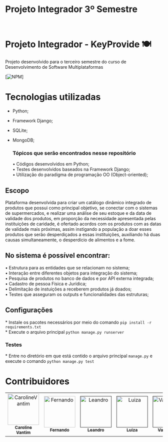 <h1>Projeto Integrador 3º Semestre</h1>
<br>

# Projeto Integrador - KeyProvide 🍽️
Projeto desenvolvido para o terceiro semestre do curso de Desenvolvimento de Software Multiplataformas

[![NPM](https://img.shields.io/npm/l/react)]


# Tecnologias utilizadas
- Python;
- Framework Django;
- SQLite;
- MongoDB;

  <h3>Tópicos que serão encontrados nesse repositório<br></h3>
  • Códigos desenvolvidos em Python;<br>
  • Testes desenvolvidos baseados na Framework Django;<br>
  • Utilização do paradigma de programação OO (Object-oriented);<br>

## Escopo
Plataforma desenvolvida para criar um catálogo dinâmico integrado de produtos que possui como principal objetivo, se conectar com o sistemas de supermercados, e realizar uma análise de seu estoque e da data de validade dos produtos, em proporção da necessidade apresentada pelas instituições de caridade, é ofertado acordos com os produtos com as datas de validade mais próximas, assim instigando a população a doar esses produtos que serão desperdiçados a essas instituições, auxiliando há duas causas simultaneamente, o desperdício de alimentos e a fome.

## No sistema é possível encontrar:
 •	Estrutura para as entidades que se relacionam no sistema; <br> 
 •	Interação entre diferentes objetos para integração do sistema; <br>
 •	Pesquisa de produtos no banco de dados e por API externa integrada; <br>
 •	Cadastro de pessoa Física e Jurídica; <br>
 •	Delimitação de instuições a receberem produtos já doados; <br>
 •	Testes que asseguram os outputs e funcionalidades das estruturas; <br>

## Configurações
\* Instale os pacotes necessários por meio do comando `pip install -r requirements.txt` <br>
\* Execute o arquivo principal `python manage.py runserver` <br> 

### Testes
\* Entre no diretório em que está contido o arquivo principal `manage.py` e execute o comando `python manage.py test`

<h1>Contribuidores</h1>
<table>
  <tr>
    <td align="center">
      <a href="https://github.com/CarolineVantim">
        <img src="https://avatars.githubusercontent.com/u/82098788?s=96&v=4" width="100px;" alt="CarolineVantim"/>
        <br />
        <sub>
          <b>Caroline Vantim</b>
        </sub>
       </a>
    </td>
    <td align="center">
      <a href="https://github.com/Lifer18">
        <img src="https://avatars.githubusercontent.com/u/102481969?v=4" width="100px;" alt="Fernando"/>
        <br />
        <sub>
          <b>Fernando</b>
        </sub>
       </a>
    </td>
     <td align="center">
      <a href="">
        <img src="https://avatars.githubusercontent.com/u/102560265?v=4" width="100px;" alt="Leandro"/>
        <br/>
        <sub>
          <b>Leandro</b>
        </sub>
       </a>
    </td>
    <td align="center">
      <a href="">
        <img src="https://avatars.githubusercontent.com/u/102560506?v=4" width="100px;" alt="Luiza"/>
        <br/>
        <sub>
          <b>Luiza</b>
        </sub>
       </a>
    </td>
    <td align="center">
      <a href="">
        <img src="https://avatars.githubusercontent.com/u/101229879?v=4" width="100px;" alt="Valdelaine"/>
        <br />
        <sub>
          <b>Valdelaine</b>
        </sub>
       </a>
    </td>
  </tr>
  </table>

